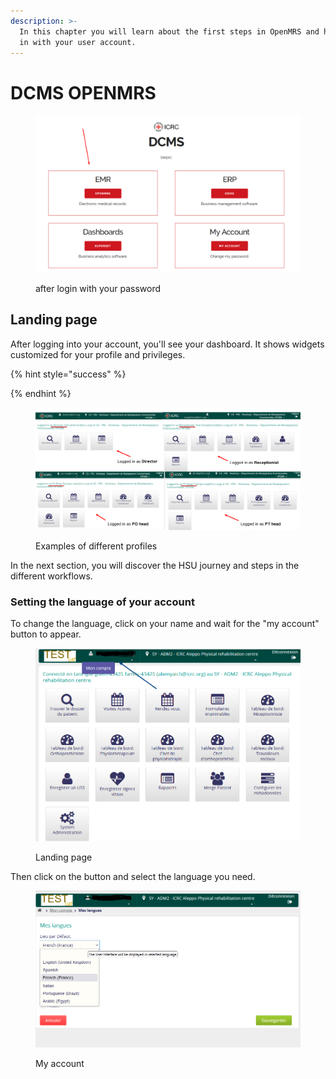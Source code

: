 ```yaml
---
description: >-
  In this chapter you will learn about the first steps in OpenMRS and how to log
  in with your user account.
---
```


# DCMS OPENMRS

<figure><img src="../../.gitbook/assets/image (38) (1).png" alt=""><figcaption><p>after login with your password</p></figcaption></figure>

## Landing page  <a href="#hlk89272319" id="hlk89272319"></a>



After logging into your account, you'll see your dashboard. It shows widgets customized for your profile and privileges.

{% hint style="success" %}

{% endhint %}

<figure><img src="../../.gitbook/assets/image (27).png" alt=""><figcaption><p>Examples of different profiles </p></figcaption></figure>

In the next section, you will discover the HSU journey and steps in the different workflows.&#x20;



### Setting the language of your account

To change the language, click on your name and wait for the "my account" button to appear.&#x20;

<figure><img src="../../.gitbook/assets/image (3) (2) (1).png" alt=""><figcaption><p>Landing page</p></figcaption></figure>

Then click on the button and select the language you need.

<figure><img src="../../.gitbook/assets/image (2) (2).png" alt=""><figcaption><p>My account</p></figcaption></figure>

